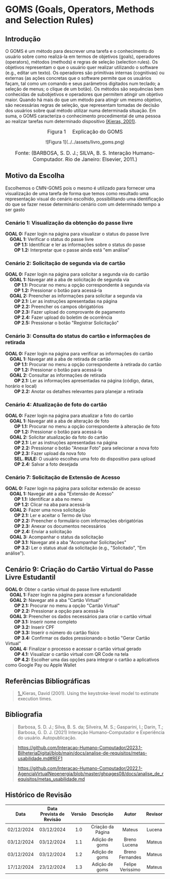 # GOMS (Goals, Operators, Methods and Selection Rules)

## Introdução

O GOMS é um método para descrever uma tarefa e o conhecimento do usuário sobre como realizá-la em termos de objetivos (goals), operadores (operators), métodos (methods) e regras de seleção (selection rules). Os objetivos representam o que o usuário quer realizar utilizando o software (e.g., editar um texto). Os operadores são primitivas internas (cognitivas) ou externas (as ações concretas que o software permite que os usuários façam, tal como um comando e seus parâmetros digitados num teclado; a seleção de menus; o clique de um botão). Os métodos são sequências bem conhecidas de subobjetivos e operadores que permitem atingir um objetivo maior. Quando há mais do que um método para atingir um mesmo objetivo, são necessárias regras de seleção, que representam tomadas de decisão dos usuários sobre qual método utilizar numa determinada situação. Em suma, o GOMS caracteriza o conhecimento procedimental de uma pessoa ao realizar tarefas num determinado dispositivo <a id="anchor_1" href="#REF1">(Kieras, 2001)</a>.

<font size="3"><p style="text-align: center">Figura 1 &emsp;Explicação do GOMS</p></font>

<center>![Figura 1](../../assets/livro_goms.png)</center>
<font size="3"><p style="text-align: center">Fonte: (BARBOSA, S. D. J.; SILVA, B. S. Interação Humano-Computador. Rio de Janeiro: Elsevier, 2011.)</p></font>

## Motivo da Escolha

Escolhemos o CMN-GOMS pois o mesmo é utilizado para fornecer uma visualização de uma tarefa de forma que temos como resultado uma representação visual do cenário escolhido, possibilitando uma identificação do que se fazer nesse determinário cenário com um determinado tempo a ser gasto

### Cenário 1: Visualização da obtenção do passe livre

**GOAL 0:** Fazer login na página para visualizar o status do passe livre  
&emsp;**GOAL 1:** Verificar o status do passe livre  
&emsp;&emsp;**OP 1.1:** Identificar e ler as informações sobre o status do passe  
&emsp;&emsp;**OP 1.2:** Interpretar que o passe ainda está "em análise"

### Cenário 2: Solicitação de segunda via de cartão

**GOAL 0:** Fazer login na página para solicitar a segunda via do cartão  
&emsp;**GOAL 1:** Navegar até a aba de solicitação de segunda via  
&emsp;&emsp;**OP 1.1:** Procurar no menu a opção correspondente à segunda via  
&emsp;&emsp;**OP 1.2:** Pressionar o botão para acessá-la  
&emsp;**GOAL 2:** Preencher as informações para solicitar a segunda via  
&emsp;&emsp;**OP 2.1:** Ler as instruções apresentadas na página  
&emsp;&emsp;**OP 2.2:** Preencher os campos obrigatórios  
&emsp;&emsp;**OP 2.3:** Fazer upload do comprovante de pagamento  
&emsp;&emsp;**OP 2.4:** Fazer upload do boletim de ocorrência  
&emsp;&emsp;**OP 2.5:** Pressionar o botão "Registrar Solicitação"

### Cenário 3: Consulta do status do cartão e informações de retirada

**GOAL 0:** Fazer login na página para verificar as informações do cartão  
&emsp;**GOAL 1:** Navegar até a aba de retirada de cartão  
&emsp;&emsp;**OP 1.1:** Procurar no menu a opção correspondente à retirada do cartão  
&emsp;&emsp;**OP 1.2:** Pressionar o botão para acessá-la  
&emsp;**GOAL 2:** Consultar as informações de retirada  
&emsp;&emsp;**OP 2.1:** Ler as informações apresentadas na página (código, datas, horário e local)  
&emsp;&emsp;**OP 2.2:** Anotar os detalhes relevantes para planejar a retirada

### Cenário 4: Atualização de foto do cartão

**GOAL 0:** Fazer login na página para atualizar a foto do cartão  
&emsp;**GOAL 1:** Navegar até a aba de alteração de foto  
&emsp;&emsp;**OP 1.1:** Procurar no menu a opção correspondente à alteração de foto  
&emsp;&emsp;**OP 1.2:** Pressionar o botão para acessá-la  
&emsp;**GOAL 2:** Solicitar atualização da foto do cartão  
&emsp;&emsp;**OP 2.1:** Ler as instruções apresentadas na página  
&emsp;&emsp;**OP 2.2:** Pressionar o botão "Anexar Foto" para selecionar a nova foto  
&emsp;&emsp;**OP 2.3:** Fazer upload da nova foto  
&emsp;&emsp;**SEL. RULE:** O usuário escolheu uma foto do dispositivo para upload  
&emsp;&emsp;**OP 2.4:** Salvar a foto desejada  

### Cenário 7: Solicitação de Extensão de Acesso

**GOAL 0:** Fazer login na página para solicitar extensão de acesso  
&emsp;**GOAL 1:** Navegar até a aba "Extensão de Acesso"  
&emsp;&emsp;**OP 1.1:** Identificar a aba no menu  
&emsp;&emsp;**OP 1.2:** Clicar na aba para acessá-la  
&emsp;**GOAL 2:** Fazer uma nova solicitação  
&emsp;&emsp;**OP 2.1:** Ler e aceitar o Termo de Uso  
&emsp;&emsp;**OP 2.2:** Preencher o formulário com informações obrigatórias  
&emsp;&emsp;**OP 2.3:** Anexar os documentos necessários  
&emsp;&emsp;**OP 2.4:** Enviar a solicitação  
&emsp;**GOAL 3:** Acompanhar o status da solicitação  
&emsp;&emsp;**OP 3.1:** Navegar até a aba "Acompanhar Solicitações"  
&emsp;&emsp;**OP 3.2:** Ler o status atual da solicitação (e.g., "Solicitado", "Em análise").

## Cenário 9: Criação do Cartão Virtual do Passe Livre Estudantil

**GOAL 0:** Obter o cartão virtual do passe livre estudantil  
&emsp;**GOAL 1:** Fazer login na página para acessar a funcionalidade  
&emsp;**GOAL 2:** Navegar até a aba "Cartão Virtual"  
&emsp;&emsp;**OP 2.1:** Procurar no menu a opção "Cartão Virtual"  
&emsp;&emsp;**OP 2.2:** Pressionar a opção para acessá-la  
&emsp;**GOAL 3:** Preencher os dados necessários para criar o cartão virtual  
&emsp;&emsp;**OP 3.1:** Inserir nome completo  
&emsp;&emsp;**OP 3.2:** Inserir CPF  
&emsp;&emsp;**OP 3.3:** Inserir o número do cartão físico  
&emsp;&emsp;**OP 3.4:** Confirmar os dados pressionando o botão "Gerar Cartão Virtual"  
&emsp;**GOAL 4:** Finalizar o processo e acessar o cartão virtual gerado  
&emsp;&emsp;**OP 4.1:** Visualizar o cartão virtual com QR Code na tela  
&emsp;&emsp;**OP 4.2:** Escolher uma das opções para integrar o cartão a aplicativos como Google Pay ou Apple Wallet

## Referências Bibliográficas

> <a id="REF1" href="#anchor_1">1. </a>Kieras, David (2001). Using the keystroke-level model to estimate execution times.

## Bibliografia

> Barbosa, S. D. J.; Silva, B. S. da; Silveira, M. S.; Gasparini, I.; Darin, T.; Barbosa, G. D. J. (2021) Interação Humano-Computador e Experiência do usuário. Autopublicação.

> https://github.com/Interacao-Humano-Computador/2023.1-BilheteriaDigital/blob/main/docs/analise-de-requisitos/metas-usabilidade.md#REF1

> https://github.com/Interacao-Humano-Computador/2022.1-AgenciaVirtualNeoenergia/blob/master/ghpages08/docs/analise_de_requisitos/metas_usabilidade.md

## Histórico de Revisão

|    Data    | Data Prevista de Revisão | Versão |     Descrição     |      Autor       | Revisor |
| :--------: | :----------------------: | :----: | :---------------: | :--------------: | :-----: |
| 02/12/2024 |        03/12/2024        |  1.0   | Criação da Página |      Mateus      | Lucena  |
| 03/12/2024 |        03/12/2024        |  1.1   |  Adição de goms   |   Breno Lucena   | Mateus  |
| 03/12/2024 |        03/12/2024        |  1.2   |  Adição de goms   | Breno Fernandes  | Mateus  |
| 17/12/2024 |        23/12/2024        |  1.3   |  Adição de goms   | Felipe Verissimo | Mateus  |
